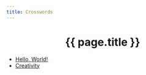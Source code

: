 ```yaml
---
title: Crosswords
---
```


<head>
		<meta charset="utf-8">
		<meta name="viewport" content="width=device-width, initial-scale = 1.0, maximum-scale=1.0, user-scalable=no" />
		<meta property="og:description" content="Personal perfolio website of Steven Sawtelle">
		<meta property="og:site_name" content="Steven Sawtelle" />
		<title>Steven Sawtelle - Crosswords</title>
		<link rel="stylesheet" type="text/css" href="../css/style.css">
</head>

# <center>{{ page.title }}</center>

<ul>
    <li>
        <a href="/puzzles/crosswords/helloworld.html">Hello, World!</a>
    </li>
    <li>
        <a href="/puzzles/crosswords/creativity.html">Creativity</a>
    </li>
</ul>
